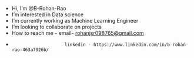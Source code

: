 - Hi, I’m @B-Rohan-Rao
- I’m interested in Data science
- I’m currently working as Machine Learning Engineer
- I’m looking to collaborate on projects
- How to reach me - email- rohanjsr098765@gmail.com  
-                         linkedin - https://www.linkedin.com/in/b-rohan-rao-463a7926b/


<!---
B-Rohan-Rao/B-Rohan-Rao is a ✨ special ✨ repository because its `README.md` (this file) appears on your GitHub profile.
You can click the Preview link to take a look at your changes.
--->
